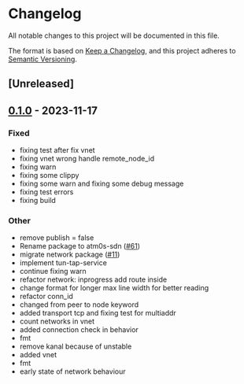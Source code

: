 # Changelog
All notable changes to this project will be documented in this file.

The format is based on [Keep a Changelog](https://keepachangelog.com/en/1.0.0/),
and this project adheres to [Semantic Versioning](https://semver.org/spec/v2.0.0.html).

## [Unreleased]

## [0.1.0](https://github.com/giangndm/8xFF-decentralized-sdn/releases/tag/atm0s-sdn-transport-vnet-v0.1.0) - 2023-11-17

### Fixed
- fixing test after fix vnet
- fixing vnet wrong handle remote_node_id
- fixing warn
- fixing some clippy
- fixing some warn and fixing some debug message
- fixing test errors
- fixing build

### Other
- remove publish = false
- Rename package to atm0s-sdn ([#61](https://github.com/giangndm/8xFF-decentralized-sdn/pull/61))
- migrate network package ([#11](https://github.com/giangndm/8xFF-decentralized-sdn/pull/11))
- implement tun-tap-service
- continue fixing warn
- refactor network: inprogress add route inside
- change format for longer max line width for better reading
- refactor conn_id
- changed from peer to node keyword
- added transport tcp and fixing test for multiaddr
- count networks in vnet
- added connection check in behavior
- fmt
- remove kanal because of unstable
- added vnet
- fmt
- early state of network behaviour
